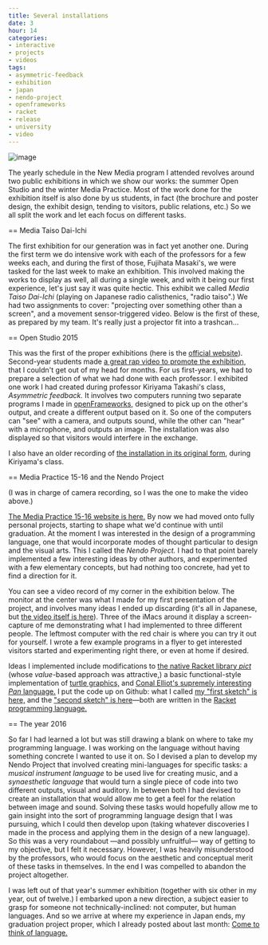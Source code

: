 ```yaml
---
title: Several installations
date: 3
hour: 14
categories:
- interactive
- projects
- videos
tags:
- asymmetric-feedback
- exhibition
- japan
- nendo-project
- openframeworks
- racket
- release
- university
- video
---
```


![image](http://blog.agj.cl/wp-content/uploads/2017/05/mp2017setsuei.jpg)

The yearly schedule in the New Media program I attended revolves around two public exhibitions in which we show our works: the summer Open Studio and the winter Media Practice. Most of the work done for the exhibition itself is also done by us students, in fact (the brochure and poster design, the exhibit design, tending to visitors, public relations, etc.) So we all split the work and let each focus on different tasks.<!-- more -->

== Media Taiso Dai-Ichi

<VideoEmbed service="vimeo" id="" width="500" height="281" />

The first exhibition for our generation was in fact yet another one. During the first term we do intensive work with each of the professors for a few weeks each, and during the first of those, Fujihata Masaki's, we were tasked for the last week to make an exhibition. This involved making the works to display as well, all during a single week, and with it being our first experience, let's just say it was quite hectic. This exhibit we called _Media Taiso Dai-Ichi_ (playing on Japanese radio calisthenics, "radio taiso".) We had two assignments to cover: "projecting over something other than a screen", and a movement sensor-triggered video. Below is the first of these, as prepared by my team. It's really just a projector fit into a trashcan...

<VideoEmbed service="vimeo" id="133152140" width="500" height="281" />

== Open Studio 2015

This was the first of the proper exhibitions (here is the [official website](http://www.fm.geidai.ac.jp/openstudio/2015/)). Second-year students made [a great rap video to promote the exhibition](https://www.youtube.com/watch?v=TjTJ_Zn0HTk), that I couldn't get out of my head for months. For us first-years, we had to prepare a selection of what we had done with each professor. I exhibited one work I had created during professor Kiriyama Takashi's class, _Asymmetric feedback._ It involves two computers running two separate programs I made in [openFrameworks,](http://openframeworks.cc/) designed to pick up on the other's output, and create a different output based on it. So one of the computers can "see" with a camera, and outputs sound, while the other can "hear" with a microphone, and outputs an image. The installation was also displayed so that visitors would interfere in the exchange.

<VideoEmbed service="vimeo" id="135842909" width="500" height="281" />

I also have an older recording of [the installation in its original form,](https://vimeo.com/133233148) during Kiriyama's class.

== Media Practice 15-16 and the Nendo Project

<VideoEmbed service="vimeo" id="153488240" width="500" height="281" />

(I was in charge of camera recording, so I was the one to make the video above.)

[The Media Practice 15-16 website is here.](http://www.fnm.geidai.ac.jp/media-practice/2016/) By now we had moved onto fully personal projects, starting to shape what we'd continue with until graduation. At the moment I was interested in the design of a programming language, one that would incorporate modes of thought particular to design and the visual arts. This I called the _Nendo Project._ I had to that point barely implemented a few interesting ideas by other authors, and experimented with a few elementary concepts, but had nothing too concrete, had yet to find a direction for it.

You can see a video record of my corner in the exhibition below. The monitor at the center was what I made for my first presentation of the project, and involves many ideas I ended up discarding (it's all in Japanese, but [the video itself is here](https://vimeo.com/147703509)). Three of the iMacs around it display a screen-capture of me demonstrating what I had implemented to three different people. The leftmost computer with the red chair is where you can try it out for yourself. I wrote a few example programs in a flyer to get interested visitors started and experimenting right there, or even at home if desired.

<VideoEmbed service="vimeo" id="153662272" width="500" height="281" />

Ideas I implemented include modifications to [the native Racket library _pict_](http://docs.racket-lang.org/pict/index.html) (whose _value_-based approach was attractive,) a basic functional-style implementation of [turtle graphics,](https://en.wikipedia.org/wiki/Turtle_graphics) and [Conal Elliot's supremely interesting _Pan_ language.](http://conal.net/Pan/) I put the code up on Github: what I called [my "first sketch" is here,](https://github.com/agj/nendo/tree/sketch-1) and the ["second sketch" is here](https://github.com/agj/nendo/tree/sketch-2)—both are written in the [Racket programming language.](https://racket-lang.org/)

== The year 2016

So far I had learned a lot but was still drawing a blank on where to take my programming language. I was working on the language without having something concrete I wanted to use it on. So I devised a plan to develop my Nendo Project that involved creating mini-languages for specific tasks: a _musical instrument language_ to be used live for creating music, and a _synaesthetic language_ that would turn a single piece of code into two different outputs, visual and auditory. In between both I had devised to create an installation that would allow me to get a feel for the relation between image and sound. Solving these tasks would hopefully allow me to gain insight into the sort of programming language design that I was pursuing, which I could then develop upon (taking whatever discoveries I made in the process and applying them in the design of a new language). So this was a very roundabout —and possibly unfruitful— way of getting to my objective, but I felt it necessary. However, I was heavily misunderstood by the professors, who would focus on the aesthetic and conceptual merit of these tasks in themselves. In the end I was compelled to abandon the project altogether.

I was left out of that year's summer exhibition (together with six other in my year, out of twelve.) I embarked upon a new direction, a subject easier to grasp for someone not technically-inclined: not computer, but human languages. And so we arrive at where my experience in Japan ends, my graduation project proper, which I already posted about last month: [Come to think of language.](http://blog.agj.cl/2017/04/come-to-think-of-language/)

